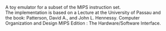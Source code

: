 A toy emulator for a subset of the MIPS instruction set.  
The implementation is based on a Lecture at the University of Passau and the book:
Patterson, David A., and John L. Hennessy. Computer Organization and Design MIPS Edition : The Hardware/Software Interface.